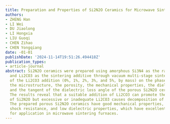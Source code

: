 ```yaml
---
title: Preparation and Properties of Si2N2O Ceramics for Microwave Sintering Furnaces
authors:
- ZHENG Han
- LI Wei
- DU Jiaolong
- LI Hongxia
- LIU Guoqi
- CHEN Zihao
- CHEN Yongqiang
date: -01-01
publishDate: '2024-11-14T19:51:26.494418Z'
publication_types:
- article-journal
abstract: Si2N2O ceramics were prepared using amorphous Si3N4 as the raw material
  and Li2CO3 as the sintering additive through vacuum multi-stage sintering. The influence
  of the Li2CO3 addition (0%, 1%, 2%, 3%, and 5%, by mass) on the phase composition,
  the microstructure, the porosity, the mechanical properties, the dielectric constant
  and the tangent of the dielectric loss angle of the porous Si2N2O ceramics was investigated.
  The results reveal that a suitable addition of Li2CO3 can promote the generation
  of Si2N2O but excessive or inadequate Li2CO3 causes decomposition of Si2N2O ceramics.
  The prepared porous Si2N2O ceramics have good mechanical properties, good thermal
  shock resistance, and low dielectric properties, which have excellent potential
  for application in microwave sintering furnaces.
---
```

